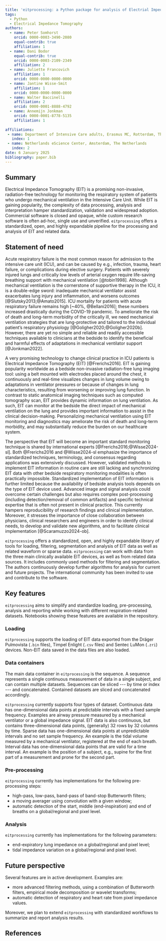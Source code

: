 ```yaml
---
title: 'eitprocessing: a Python package for analysis of Electrial Impedance Tomography data'
tags:
  - Python
  - Electrical Impedance Tomography
authors:
  - name: Peter Somhorst
    orcid: 0000-0003-3490-2080
    equal-contrib: true
    affiliation: 1
  - name: Dani Bodor
    equal-contrib: true
    orcid: 0000-0003-2109-2349
    affiliation: 2
  - name: Juliette Francovich
    affiliation: 1
    orcid: 0000-0000-0000-0000
  - name: Jantine Wisse-Smit
    affiliation: 1
    orcid: 0000-0000-0000-0000
  - name: Walter Baccinelli
    affiliation: 2
    orcid: 0000-0001-8888-4792
  - name: Annemijn Jonkman
    orcid: 0000-0001-8778-5135
    affiliation: 1
  
affiliations:
 - name: Department of Intensive Care adults, Erasmus MC, Rotterdam, The Netherlands
   index: 1
 - name: Netherlands eScience Center, Amsterdam, The Netherlands 
   index: 2
date: 6 January 2025
bibliography: paper.bib
---
```


## Summary

Electrical Impedance Tomography (EIT) is a promising non-invasive, radiation-free technology for
monitoring the respiratory system of patients who undergo mechanical ventilation in the Intensive
Care Unit. While EIT is gaining popularity, the complexity of data processing, analysis and
interpretation hamper standardization, validation and widespread adoption. Commercial software is
closed and opaque, while custom research software is often ad-hoc, single use and unverified.
`eitprocessing` offers a standardized, open, and highly expandable pipeline for the processing and
analysis of EIT and related data.

## Statement of need

Acute respiratory failure is the most common reason for admission to the intensive care unit (ICU),
and can be caused by e.g., infection, trauma, heart failure, or complications during elective
surgery. Patients with severely injured lungs and critically low levels of arterial oxygen require
life-saving breathing support with mechanical ventilation [@tobin1998]. Although mechanical
ventilation is the cornerstone of supportive therapy in the ICU, it is a double-edge sword:
inadequate mechanical ventilator assist exacerbates lung injury and inflammation, and worsens
outcomes [@Slutsky2013;@Amato2015]. ICU mortality for patients with acute respiratory failure
remains high [~40%, @Bellani2016]; these numbers increased drastically during the COVID-19
pandemic. To ameliorate the risk of death and long-term morbidity of the critically ill, we need
mechanical ventilation strategies that are lung-protective and tailored to the individual patient’s
respiratory physiology [@Goligher2020;@Goligher2020b]. However, there are yet no simple and
reliable and readily accessible techniques available to clinicians at the bedside to identify the
beneficial and harmful effects of adaptations in mechanical ventilator support [@Jonkman2022].

A very promising technology to change clinical practice in ICU patients is Electrical Impedance
Tomography (EIT) [@Frerichs2016]. EIT is gaining popularity worldwide as a bedside non-invasive
radiation-free lung imaging tool: using a belt mounted with electrodes placed around the chest, it
continuously and real-time visualizes changes in lung volume owing to adaptations in ventilator
pressures or because of changes in lung characteristics, resulting from worsening or improving lung
function. In contrast to static anatomical imaging techniques such as computed tomography scan, EIT
provides dynamic information on lung ventilation. As such, EIT can monitor at the bedside the
direct impact of mechanical ventilation on the lung and provides important information to assist in
the clinical decision-making. Personalizing mechanical ventilation using EIT monitoring and
diagnostics may ameliorate the risk of death and long-term morbidity, and may substantially reduce
the burden on our healthcare system.

The perspective that EIT will become an important standard monitoring technique is shared by
international experts [@Frerichs2016;@Wisse2024-sl]. Both @Frerichs2016 and @Wisse2024-sl emphasize
the importance of standardized techniques, terminology, and consensus regarding applications was
extensively discussed. However, validated methods to implement EIT information in routine care are
still lacking and synchronizing EIT data with other bedside respiratory monitoring modalities is
often practically impossible. Standardized implementation of EIT information is further limited
because the availability of bedside analysis tools depends on the type of EIT device used. Advanced
image and signal analysis could overcome certain challenges but also requires complex
post-processing (including detection/removal of common artifacts) and specific technical expertise
that is often not present in clinical practice. This currently hampers reproducibility of research
findings and clinical implementation. Moreover, it stresses the importance of close collaboration
between physicians, clinical researchers and engineers in order to identify clinical needs, to
develop and validate new algorithms, and to facilitate clinical implementation [@Scaramuzzo2024-ob].

`eitprocessing` offers a standardized, open, and highly expandable library of tools for loading,
filtering, segmentation and analysis of EIT data as well as related waveform or sparse data.
`eitprocessing` can work with data from the three main clinically available EIT devices, as well as
from related data sources. It includes commonly used methods for filtering and segmentation. The
authors continuously develop further algorithms for analysis for current and future projects. The
international community has been invited to use and contribute to the software.

## Key features

`eitprocessing` aims to simplify and standardize loading, pre-processing, analysis and reporting
while working with different respiration-related datasets. 
Notebooks showing these features are available in the repository.

### Loading

`eitprocessing` supports the loading of EIT data exported from the Dräger Pulmovista (`.bin`
files), Timpel Enlight (`.csv` files) and Sentec LuMon (`.zri`) devices. Non-EIT data saved in the
data files are also loaded.

### Data containers

The main data container in `eitprocessing` is the sequence. A sequence represents a single
continuous measurement of data in a single subject, and can contain multiple datasets. Sequences
can be sliced --- by time or index --- and concatenated. Contained datasets are sliced and
concatenated accordingly.

`eitprocessing` currently supports four types of dataset. Continuous data has one-dimensional data
points at predictable intervals with a fixed sample frequency. Examples are airway pressure
measured by a mechanical ventilator or a global impedance signal. EIT data is also continuous, but
contains three-dimensional data points, (generally) 32 rows by 32 columns by time. Sparse data has
one-dimensional data points at unpredictable intervals and no set sample frequency. An example is
the tidal volume measured by a mechanical ventilator, registered at the end of each breath.
Interval data has one-dimensional data points that are valid for a time interval. An example is the
position of a subject, e.g., supine for the first part of a measurement and prone for the second
part.

### Pre-processing

`eitprocessing` currently has implementations for the following pre-processing steps:

- high-pass, low-pass, band-pass of band-stop Butterworth filters;
- a moving averager using convolution with a given window;
- automatic detection of the start, middle (end-inspiration) and end of breaths on a
  global/regional and pixel level.

### Analysis

`eitprocessing` currently has implementations for the following parameters:

- end-expiratory lung impedance on a global/regional and pixel level;
- tidal impedance variation on a global/regional and pixel level.

## Future perspective

Several features are in active development. Examples are:

- more advanced filtering methods, using a combination of Butterworth filters, empirical mode
  decomposition or wavelet transforms;
- automatic detection of respiratory and heart rate from pixel impedance values.

Moreover, we plan to extend `eitprocessing` with standardized workflows to summarize and report
analysis results.

## References
